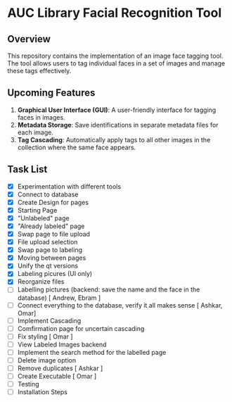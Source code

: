 # AUC Library Facial Recognition Tool

## Overview

This repository contains the implementation of an image face tagging tool. The tool allows users to tag individual faces in a set of images and manage these tags effectively.

## Upcoming Features

1. **Graphical User Interface (GUI)**: A user-friendly interface for tagging faces in images.
2. **Metadata Storage**: Save identifications in separate metadata files for each image.
3. **Tag Cascading**: Automatically apply tags to all other images in the collection where the same face appears.

## Task List

- [x] Experimentation with different tools
- [x] Connect to database
- [x] Create Design for pages
- [x] Starting Page
- [x] "Unlabeled" page
- [x] "Already labeled" page
- [x] Swap page to file upload
- [x] File upload selection
- [x] Swap page to labeling
- [x] Moving between pages
- [x] Unify the qt versions
- [x] Labeling picures (UI only)
- [x] Reorganize files
- [ ] Labelling pictures (backend: save the name and the face in the database) [ Andrew, Ebram ]
- [ ] Connect everything to the database, verify it all makes sense [ Ashkar, Omar]
- [ ] Implement Cascading
- [ ] Comfirmation page for uncertain cascading
- [ ] Fix styling [ Omar ]
- [ ] View Labeled Images backend
- [ ] Implement the search method for the labelled page 
- [ ] Delete image option
- [ ] Remove duplicates [ Ashkar ]
- [ ] Create Executable [ Omar ]
- [ ] Testing
- [ ] Installation Steps
